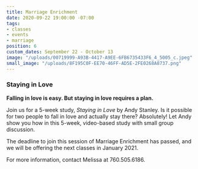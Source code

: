 ```yaml
---
title: Marriage Enrichment
date: 2020-09-22 19:00:00 -07:00
tags:
- classes
- events
- marriage
position: 6
custom_dates: September 22 - October 13
image: "/uploads/00719999-A93B-4417-A9EE-6FB6735433F6_4_5005_c.jpeg"
small_image: "/uploads/8F195C0F-EE70-46FF-AD5E-2FE0268A8737.png"
---
```


### **Staying in Love**

**Falling in love is easy. But staying in love requires a plan.**

Join us for a 5-week study, *Staying in Love* by Andy Stanley. Is it possible for two people to fall in love and actually stay there? Absolutely! Let Andy show you how in this 5-week, video-based study with small group discussion.

The deadline to join this session of Marriage Enrichment has passed, and we will be offering the next classes in January 2021.

For more information, contact Melissa at 760.505.6186.